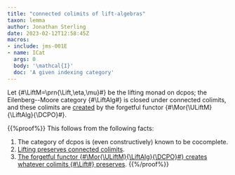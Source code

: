 ```yaml
---
title: "connected colimits of lift-algebras"
taxon: lemma
author: Jonathan Sterling
date: 2023-02-12T12:58:45Z
macros: 
- include: jms-001E
- name: ICat
  args: 0
  body: '\mathcal{I}'
  doc: 'A given indexing category'
---
```


Let {#\LiftM=\prn{\Lift,\eta,\mu}#} be the lifting monad on dcpos; the Eilenberg--Moore category {#\LiftAlg#} is closed under connected colimits, and these colimits are [created](jms-001H) by the forgetful functor {#\Mor{\ULiftM}{\LiftAlg}{\DCPO}#}.

{{%proof%}}
This follows from the following facts:
1. The category of dcpos is (even constructively) known to be cocomplete.
2. [Lifting preserves connected colimits](jms-001F).
3. [The forgetful functor {#\Mor{\ULiftM}{\LiftAlg}{\DCPO}#} creates whatever colimits {#\Lift#} preserves](jms-001K).
{{%/proof%}}
